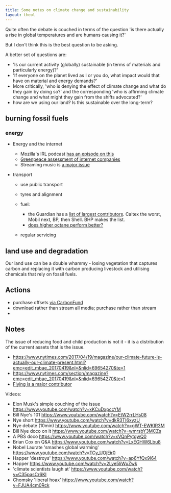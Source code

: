 ```yaml
---
title: Some notes on climate change and sustainability
layout: theol
---
```

Quite often the debate is couched in terms of the question 'is there actually
a rise in global temperatures and are humans causing it?'

But I don't think this is the best question to be asking.

A better set of questions are:

* 'Is our current activity (globally) sustainable (in terms of materials and
  particularly energy)?'
* 'If everyone on the planet lived as I or you do, what impact would that have on
  material and energy demands?'
* More critically, 'who is denying the effect of climate change and what do they
  gain by doing so?' and the corresponding 'who is affirming climate change and
  what might they gain from the shifts advocated?'
* how are we using our land? Is this sustainable over the long-term?

## burning fossil fuels

### energy

* Energy and the internet

    * Mozilla's IRL podcast [has an episode on this](https://irlpodcast.org/season5/episode3/)
    * [Greenpeace assessment of internet companies](http://www.clickclean.org/australia/en/)
    * Streaming music is [a major
      issue](https://www.rollingstone.com/music/music-features/environmental-impact-streaming-music-835220/)

* transport

    * use public transport 
    * tyres and alignment
    * fuel:

        * the Guardian has a [list of largest contributors](https://www.theguardian.com/environment/2019/oct/09/revealed-20-firms-third-carbon-emissions). Caltex the worst, Mobil next, BP, then Shell. BHP makes the list.
        * [does higher octane perform better?](https://www.nytimes.com/2019/09/30/smarter-living/regular-vs-premium-gas-redux.html?fallback=0&recId=1S2KSkZs9yLYPS2kvuJ5sfuCIS9&locked=0&geoContinent=OC&geoRegion=VIC&recAlloc=random&geoCountry=AU&blockId=home-living-vi&imp_id=745943451&action=click&module=Smarter%20Living&pgtype=Homepage)

    * regular servicing

## land use and degradation

Our land use can be a double whammy - losing vegetation that captures carbon
and replacing it with carbon producing livestock and utilising chemicals that
rely on fossil fuels.

## Actions

* purchase offsets [via CarbonFund](https://www.carbonfund.org/)
* download rather than stream all media; purchase rather than stream
* 

## Notes

The issue of reducing food and child production is not it - it is a distribution
of the current assets that is the issue.

* https://www.nytimes.com/2017/04/19/magazine/our-climate-future-is-actually-our-climate-present.html?emc=edit_mbae_20170419&nl=&nlid=69654270&te=1
* https://www.nytimes.com/section/magazine?emc=edit_mbae_20170419&nl=&nlid=69654270&te=1
* [Flying is a major contributor](https://web.archive.org/web/20190505230926/https:/www.nytimes.com/2017/07/27/climate/airplane-pollution-global-warming.htm://web.archive.org/web/20190505230926/https:/www.nytimes.com/2017/07/27/climate/airplane-pollution-global-warming.html)

Videos:

* Elon Musk's simple couching of the issue <https://www.youtube.com/watch?v=xKCuDxpccYM>
* Bill Nye's 101 <https://www.youtube.com/watch?v=EtW2rrLHs08>
* Nye short <https://www.youtube.com/watch?v=dkR3TI6xyzU>
* Nye debate (10min) <https://www.youtube.com/watch?v=gWT-EWKIR3M>
* Bill Nye doco on it <https://www.youtube.com/watch?v=wmrsbY3MCZs>
* A PBS doco <https://www.youtube.com/watch?v=xVQnPytgwQ0>
* Brian Cox on Q&A <https://www.youtube.com/watch?v=LxEGHW6Lbu8>
* Nobel Laurate 'smashes global warming' <https://www.youtube.com/watch?v=TCy_UOjEir0>
* Happer 'destroys' <https://www.youtube.com/watch?v=ap6YfQx9I64>
* Happer <https://www.youtube.com/watch?v=2Lye5liWuZwk>
* 'climate scientists laugh at' <https://www.youtube.com/watch?v=C35pasCr6KI>
* Chomsky 'liberal hoax' <https://www.youtube.com/watch?v=FJUA4cm0Rck>
